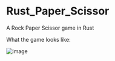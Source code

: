 # Rust_Paper_Scissor
A Rock Paper Scissor game in Rust

What the game looks like:

![image](https://user-images.githubusercontent.com/102329519/181595374-0fd5478d-bc89-4cf2-b27e-71c461c2c4bc.png)
